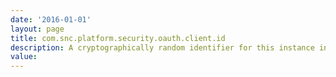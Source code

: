 ```yaml
---
date: '2016-01-01'
layout: page
title: com.snc.platform.security.oauth.client.id
description: A cryptographically random identifier for this instance in OAuth
value:  
---
```


